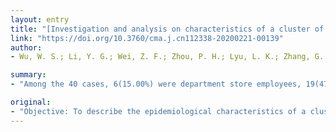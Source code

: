 ```yaml
---
layout: entry
title: "[Investigation and analysis on characteristics of a cluster of COVID-19 associated with exposure in a department store in Tianjin]"
link: "https://doi.org/10.3760/cma.j.cn112338-20200221-00139"
author:
- Wu, W. S.; Li, Y. G.; Wei, Z. F.; Zhou, P. H.; Lyu, L. K.; Zhang, G. P.; Zhao, Y.; He, H. Y.; Li, X. Y.; Gao, L.; Zhang, X. M.; Liu, H.; Zhou, N.; Guo, Y.; Zhang, D.; Liu, J.; Zhang, Y.

summary:
- "Among the 40 cases, 6(15.00%) were department store employees, 19(47.50%) were customers. The first case occurred on 21 January, 2020, this case was a department store employee who had a purchasing history at whole sale markets in other provinces and cities before the onset. A total of 40 COVID-19 cases were associated with the department store exposure, accounting for 75."

original:
- "Objective: To describe the epidemiological characteristics of a cluster of COVID-19 cases reported in Baodi district of Tianjin as of 18 February, 2020, which might be associated with the exposure in a local department store, and provide suggestions for prevention and control strategy development. Methods: The basic characteristics, time and area distributions, clinical manifestations, epidemiological history and transmission mode of the COVID-19 cases associated with the department store exposure were analyzed. Results: A total of 40 COVID-19 cases were associated with the department store exposure, accounting for 75.47% of the total confirmed cases (53 cases) reported in Baodi district. The cases were mainly at the age of 60 years or older (35.00%) and farmers (40.00%). The main clinical manifestations included fever (95.00%), cough (35.00%), and diarrhea (15.00%). The proportion of confirmed severe cases was 32.50%. The incidence curve showed that the incidence peak occurred on 31 January, 2020. Among the 40 cases, 6(15.00%) were department store employees, 19(47.50%) were customers and 15(37.50%) were close contacts (secondary cases). The first case occurred on 21 January, 2020, this case was a department store employee who had a purchasing history at whole sale markets in other provinces and cities before the onset, and 3 employees were still on duty after symptom onsets. The median of the incubation period of customer cases was 6 days, and the median of the interval between onset and medical treatment of customer cases was 7 days. Conclusion: This was a cluster epidemic of COVID-19, which might be associated with the exposure in the department store. By now, the current prevention and control measures have achieved satisfied effects."
---
```


